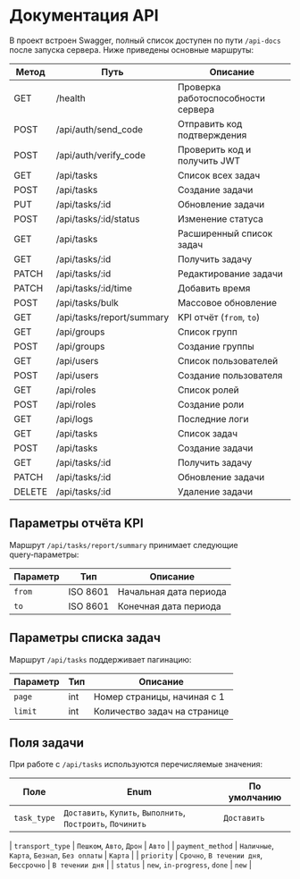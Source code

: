 <!-- Назначение файла: краткое описание основных маршрутов API. -->
# Документация API

В проект встроен Swagger, полный список доступен по пути `/api-docs` после запуска сервера.
Ниже приведены основные маршруты:

| Метод | Путь | Описание |
|-------|------|---------|
| GET | /health | Проверка работоспособности сервера |
| POST | /api/auth/send_code | Отправить код подтверждения |
| POST | /api/auth/verify_code | Проверить код и получить JWT |
| GET | /api/tasks | Список всех задач |
| POST | /api/tasks | Создание задачи |
| PUT | /api/tasks/:id | Обновление задачи |
| POST | /api/tasks/:id/status | Изменение статуса |
| GET | /api/tasks | Расширенный список задач |
| GET | /api/tasks/:id | Получить задачу |
| PATCH | /api/tasks/:id | Редактирование задачи |
| PATCH | /api/tasks/:id/time | Добавить время |
| POST | /api/tasks/bulk | Массовое обновление |
| GET | /api/tasks/report/summary | KPI отчёт (`from`, `to`) |
| GET | /api/groups | Список групп |
| POST | /api/groups | Создание группы |
| GET | /api/users | Список пользователей |
| POST | /api/users | Создание пользователя |
| GET | /api/roles | Список ролей |
| POST | /api/roles | Создание роли |
| GET | /api/logs | Последние логи |
| GET | /api/tasks | Список задач |
| POST | /api/tasks | Создание задачи |
| GET | /api/tasks/:id | Получить задачу |
| PATCH | /api/tasks/:id | Обновление задачи |
| DELETE | /api/tasks/:id | Удаление задачи |


## Параметры отчёта KPI

Маршрут `/api/tasks/report/summary` принимает следующие query‑параметры:

| Параметр | Тип | Описание |
|----------|-----|----------|
| `from`   | ISO 8601 | Начальная дата периода |
| `to`     | ISO 8601 | Конечная дата периода |

## Параметры списка задач

Маршрут `/api/tasks` поддерживает пагинацию:

| Параметр | Тип | Описание |
|----------|-----|----------|
| `page`   | int | Номер страницы, начиная с 1 |
| `limit`  | int | Количество задач на странице |

## Поля задачи

При работе с `/api/tasks` используются перечисляемые значения:

| Поле | Enum | По умолчанию |
|------|------|--------------|
| `task_type` | `Доставить`, `Купить`, `Выполнить`, `Построить`, `Починить` | `Доставить` |

| `transport_type` | `Пешком`, `Авто`, `Дрон` | `Авто` |
| `payment_method` | `Наличные`, `Карта`, `Безнал`, `Без оплаты` | `Карта` |
| `priority` | `Срочно`, `В течении дня`, `Бессрочно` | `В течении дня` |
| `status` | `new`, `in-progress`, `done` | `new` |
